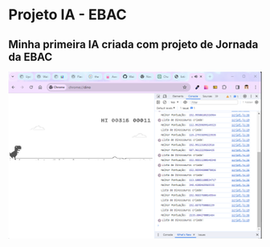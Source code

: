 # Projeto IA - EBAC

## Minha primeira IA criada com projeto de Jornada da EBAC


<img src="./images/Captura de tela 2023-12-11 153802.png" alt="">